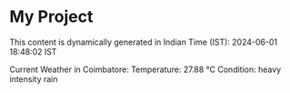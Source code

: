 # My Project

This content is dynamically generated in Indian Time (IST): 2024-06-01 18:48:02 IST


Current Weather in Coimbatore:
Temperature: 27.88 °C
Condition: heavy intensity rain
